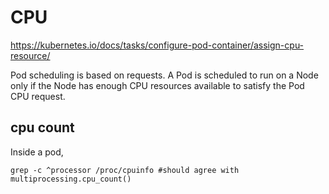 # CPU

https://kubernetes.io/docs/tasks/configure-pod-container/assign-cpu-resource/

Pod scheduling is based on requests. A Pod is scheduled to run on a Node only if the Node has enough CPU resources available to satisfy the Pod CPU request.

## cpu count
Inside a pod, 
```
grep -c ^processor /proc/cpuinfo #should agree with multiprocessing.cpu_count()
```
